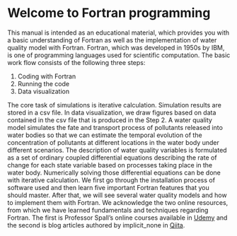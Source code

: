 # Welcome to Fortran programming

This manual is intended as an educational material, which provides you with a basic understanding of Fortran as well as the implementation of water quality model with Fortran. Fortran, which was developed in 1950s by IBM, is one of programming languages used for scientific computation. The basic work flow consists of the following three steps:

1. Coding with Fortran
2. Running the code
3. Data visualization

The core task of simulations is iterative calculation. Simulation results are stored in a csv file. In data visualization, we draw figures based on data contained in the csv file that is produced in the Step 2. A water quality model simulates the fate and transport process
of pollutants released into water bodies so that we can estimate the temporal evolution of the concentration of pollutants at different locations in the water body under different scenarios. The description of water quality variables is formulated as a set of ordinary coupled differential equations describing the rate of change for each state variable based on processes taking place in the water body. Numerically solving those differential equations can be done with iterative calculation. We first go through the installation process of software used and then learn five important Fortran features that you should master. After that, we will see several water quality models and how to implement them with Fortran. We acknowledge the two online resources, from which we have learned fundamentals and techniques regarding Fortran. The first is Professor Spall’s online courses available in
[Udemy](https://udemy.com) and the second is blog articles authored by implicit_none in [Qiita](https://qiita.com/implicit_none).
